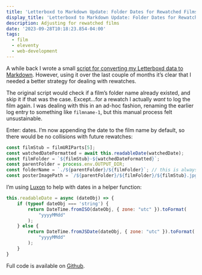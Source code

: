 ```yaml
---
title: 'Letterboxd to Markdown Update: Folder Dates for Rewatched Films'
display_title: 'Letterboxd to Markdown Update: Folder Dates for Rewatched Films'
description: Adjusting for rewatched films
date: '2023-09-28T10:18:23.854-04:00'
tags:
  - film
  - eleventy
  - web-development
---
```


A while back I wrote a small [script for converting my Letterboxd data to Markdown](/posts/letterboxd-to-markdown). However, using it over the last couple of months it’s clear that I needed a better strategy for dealing with rewatches. 

The original script would check if a film’s folder name already existed, and skip it if that was the case. Except…for a rewatch I actually *want* to log the film again. I was dealing with this in an ad-hoc fashion, renaming the earlier log entry to something like `filmname-1`, but this manual process felt unsustainable.

Enter: dates. I’m now appending the date to the film name by default, so there would be no collisions with future rewatches:

```js
const filmStub = filmURIParts[5];
const watchedDateFormatted = await this.readableDate(watchedDate);
const filmFolder = `${filmStub}-${watchedDateFormatted}`;
const parentFolder = process.env.OUTPUT_DIR;
const folderName = `./${parentFolder}/${filmFolder}`; // this is always going to be the film path
const posterImagePath = `/${parentFolder}/${filmFolder}/${filmStub}.jpg`;
```

I’m using [Luxon](https://moment.github.io/luxon/) to help with dates in a helper function:

```js
this.readableDate = async (dateObj) => {
	if (typeof dateObj === 'string') {
		return DateTime.fromISO(dateObj, { zone: "utc" }).toFormat(
			"yyyyMMdd"
		);
	} else {
		return DateTime.fromJSDate(dateObj, { zone: "utc" }).toFormat(
			"yyyyMMdd"
		);
	}
}
```

Full code is available on [Github](https://github.com/dirtystylus/letterboxd-to-markdown).

